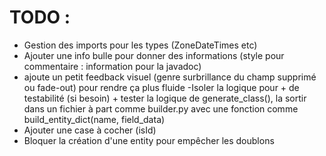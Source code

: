 # TODO :

- Gestion des imports pour les types (ZoneDateTimes etc)
- Ajouter une info bulle pour donner des informations (style pour commentaire : information pour la javadoc)
- ajoute un petit feedback visuel (genre surbrillance du champ supprimé ou fade-out) pour rendre ça plus fluide
-Isoler la logique pour + de testabilité (si besoin) + tester la logique de generate_class(), la sortir dans un fichier à part comme builder.py avec une fonction comme build_entity_dict(name, field_data)
- Ajouter une case à cocher (isId)
- Bloquer la création d'une entity pour empêcher les doublons

